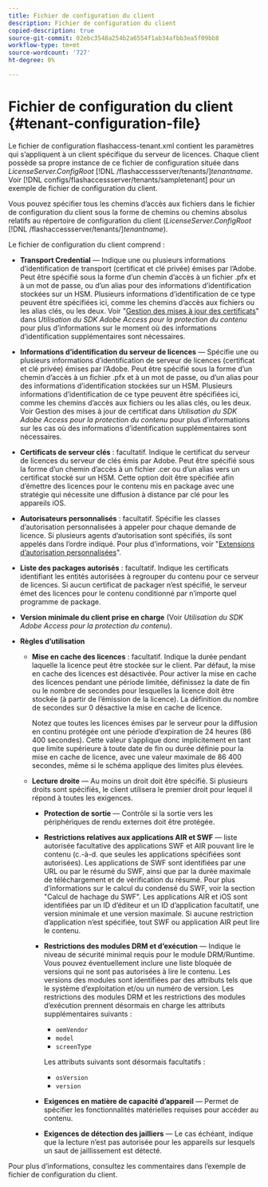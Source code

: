 ```yaml
---
title: Fichier de configuration du client
description: Fichier de configuration du client
copied-description: true
source-git-commit: 02ebc3548a254b2a6554f1ab34afbb3ea5f09bb8
workflow-type: tm+mt
source-wordcount: '727'
ht-degree: 0%

---
```


# Fichier de configuration du client {#tenant-configuration-file}

Le fichier de configuration flashaccess-tenant.xml contient les paramètres qui s’appliquent à un client spécifique du serveur de licences. Chaque client possède sa propre instance de ce fichier de configuration située dans *LicenseServer.ConfigRoot* [!DNL /flashaccessserver/tenants/]*tenantname*. Voir [!DNL configs/flashaccessserver/tenants/sampletenant] pour un exemple de fichier de configuration du client.

Vous pouvez spécifier tous les chemins d’accès aux fichiers dans le fichier de configuration du client sous la forme de chemins ou chemins absolus relatifs au répertoire de configuration du client (*LicenseServer.ConfigRoot* [!DNL /flashaccessserver/tenants/]*tenantname*).

Le fichier de configuration du client comprend :

* **Transport Credential** — Indique une ou plusieurs informations d’identification de transport (certificat et clé privée) émises par l’Adobe. Peut être spécifié sous la forme d’un chemin d’accès à un fichier .pfx et à un mot de passe, ou d’un alias pour des informations d’identification stockées sur un HSM. Plusieurs informations d’identification de ce type peuvent être spécifiées ici, comme les chemins d’accès aux fichiers ou les alias clés, ou les deux. Voir &quot;[Gestion des mises à jour des certificats](../../aaxs-protecting-content/content-implementing-the-license-server/content-handling-cert-updates.md)&quot; dans *Utilisation du SDK Adobe Access pour la protection du contenu* pour plus d’informations sur le moment où des informations d’identification supplémentaires sont nécessaires.
* **Informations d’identification du serveur de licences** — Spécifie une ou plusieurs informations d’identification de serveur de licences (certificat et clé privée) émises par l’Adobe. Peut être spécifié sous la forme d’un chemin d’accès à un fichier .pfx et à un mot de passe, ou d’un alias pour des informations d’identification stockées sur un HSM. Plusieurs informations d’identification de ce type peuvent être spécifiées ici, comme les chemins d’accès aux fichiers ou les alias clés, ou les deux. Voir Gestion des mises à jour de certificat dans *Utilisation du SDK Adobe Access pour la protection du contenu* pour plus d’informations sur les cas où des informations d’identification supplémentaires sont nécessaires.
* **Certificats de serveur clés** : facultatif. Indique le certificat du serveur de licences du serveur de clés émis par Adobe. Peut être spécifié sous la forme d’un chemin d’accès à un fichier .cer ou d’un alias vers un certificat stocké sur un HSM. Cette option doit être spécifiée afin d’émettre des licences pour le contenu mis en package avec une stratégie qui nécessite une diffusion à distance par clé pour les appareils iOS.
* **Autorisateurs personnalisés** : facultatif. Spécifie les classes d’autorisation personnalisées à appeler pour chaque demande de licence. Si plusieurs agents d’autorisation sont spécifiés, ils sont appelés dans l’ordre indiqué. Pour plus d’informations, voir &quot;[Extensions d’autorisation personnalisées](../../aaxs-protected-streaming/custom-authorization-extensions.md)&quot;.
* **Liste des packages autorisés** : facultatif. Indique les certificats identifiant les entités autorisées à regrouper du contenu pour ce serveur de licences. Si aucun certificat de packager n’est spécifié, le serveur émet des licences pour le contenu conditionné par n’importe quel programme de package.
* **Version minimale du client prise en charge** (Voir *Utilisation du SDK Adobe Access pour la protection du contenu*).
* **Règles d’utilisation**

   * **Mise en cache des licences** : facultatif. Indique la durée pendant laquelle la licence peut être stockée sur le client. Par défaut, la mise en cache des licences est désactivée. Pour activer la mise en cache des licences pendant une période limitée, définissez la date de fin ou le nombre de secondes pour lesquelles la licence doit être stockée (à partir de l’émission de la licence). La définition du nombre de secondes sur 0 désactive la mise en cache de licence.

     Notez que toutes les licences émises par le serveur pour la diffusion en continu protégée ont une période d’expiration de 24 heures (86 400 secondes). Cette valeur s’applique donc implicitement en tant que limite supérieure à toute date de fin ou durée définie pour la mise en cache de licence, avec une valeur maximale de 86 400 secondes, même si le schéma applique des limites plus élevées.

   * **Lecture droite** — Au moins un droit doit être spécifié. Si plusieurs droits sont spécifiés, le client utilisera le premier droit pour lequel il répond à toutes les exigences.

      * **Protection de sortie** — Contrôle si la sortie vers les périphériques de rendu externes doit être protégée.
      * **Restrictions relatives aux applications AIR et SWF** — liste autorisée facultative des applications SWF et AIR pouvant lire le contenu (c.-à-d. que seules les applications spécifiées sont autorisées). Les applications de SWF sont identifiées par une URL ou par le résumé du SWF, ainsi que par la durée maximale de téléchargement et de vérification du résumé. Pour plus d’informations sur le calcul du condensé du SWF, voir la section &quot;Calcul de hachage du SWF&quot;. Les applications AIR et iOS sont identifiées par un ID d’éditeur et un ID d’application facultatif, une version minimale et une version maximale. Si aucune restriction d’application n’est spécifiée, tout SWF ou application AIR peut lire le contenu.
      * **Restrictions des modules DRM et d’exécution** — Indique le niveau de sécurité minimal requis pour le module DRM/Runtime. Vous pouvez éventuellement inclure une liste bloquée de versions qui ne sont pas autorisées à lire le contenu. Les versions des modules sont identifiées par des attributs tels que le système d’exploitation et/ou un numéro de version. Les restrictions des modules DRM et les restrictions des modules d’exécution prennent désormais en charge les attributs supplémentaires suivants :

         * `oemVendor`
         * `model`
         * `screenType`

        Les attributs suivants sont désormais facultatifs :

         * `osVersion`
         * `version`

      * **Exigences en matière de capacité d’appareil** — Permet de spécifier les fonctionnalités matérielles requises pour accéder au contenu.
      * **Exigences de détection des jailliers** — Le cas échéant, indique que la lecture n’est pas autorisée pour les appareils sur lesquels un saut de jaillissement est détecté.

Pour plus d’informations, consultez les commentaires dans l’exemple de fichier de configuration du client.
